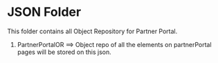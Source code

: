 # JSON Folder

This folder contains all Object Repository for  Partner Portal.

1) PartnerPortalOR ==> Object repo of all the elements on partnerPortal pages will be stored on this json.